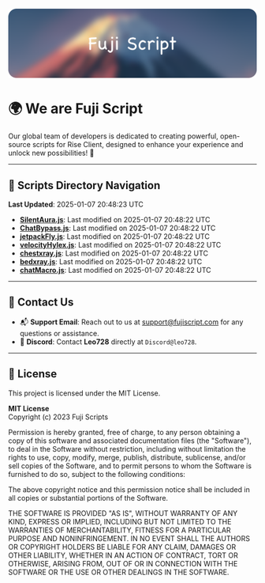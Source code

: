 ![Banner](.github/b.webp)

# 🌍 **We are Fuji Script**

Our global team of developers is dedicated to creating powerful, open-source scripts for Rise Client, designed to enhance your experience and unlock new possibilities! 🌟

---
<!-- SCRIPTS_NAVIGATION_START -->
## 📂 **Scripts Directory Navigation**

**Last Updated**: 2025-01-07 20:48:23 UTC

- **[SilentAura.js](scripts/SilentAura.js)**: Last modified on 2025-01-07 20:48:22 UTC
- **[ChatBypass.js](scripts/ChatBypass.js)**: Last modified on 2025-01-07 20:48:22 UTC
- **[jetpackFly.js](scripts/jetpackFly.js)**: Last modified on 2025-01-07 20:48:22 UTC
- **[velocityHylex.js](scripts/velocityHylex.js)**: Last modified on 2025-01-07 20:48:22 UTC
- **[chestxray.js](scripts/chestxray.js)**: Last modified on 2025-01-07 20:48:22 UTC
- **[bedxray.js](scripts/bedxray.js)**: Last modified on 2025-01-07 20:48:22 UTC
- **[chatMacro.js](scripts/chatMacro.js)**: Last modified on 2025-01-07 20:48:22 UTC

<!-- SCRIPTS_NAVIGATION_END -->

---

## 💬 **Contact Us**  
- 📬 **Support Email**: Reach out to us at [support@fujiscript.com](mailto:support@fujiscript.com) for any questions or assistance.  
- 💬 **Discord**: Contact **Leo728** directly at `Discord@leo728`.

---

## 📜 **License**

This project is licensed under the MIT License.  

**MIT License**  
Copyright (c) 2023 Fuji Scripts  

Permission is hereby granted, free of charge, to any person obtaining a copy of this software and associated documentation files (the "Software"), to deal in the Software without restriction, including without limitation the rights to use, copy, modify, merge, publish, distribute, sublicense, and/or sell copies of the Software, and to permit persons to whom the Software is furnished to do so, subject to the following conditions:  

The above copyright notice and this permission notice shall be included in all copies or substantial portions of the Software.  

THE SOFTWARE IS PROVIDED "AS IS", WITHOUT WARRANTY OF ANY KIND, EXPRESS OR IMPLIED, INCLUDING BUT NOT LIMITED TO THE WARRANTIES OF MERCHANTABILITY, FITNESS FOR A PARTICULAR PURPOSE AND NONINFRINGEMENT. IN NO EVENT SHALL THE AUTHORS OR COPYRIGHT HOLDERS BE LIABLE FOR ANY CLAIM, DAMAGES OR OTHER LIABILITY, WHETHER IN AN ACTION OF CONTRACT, TORT OR OTHERWISE, ARISING FROM, OUT OF OR IN CONNECTION WITH THE SOFTWARE OR THE USE OR OTHER DEALINGS IN THE SOFTWARE.  
